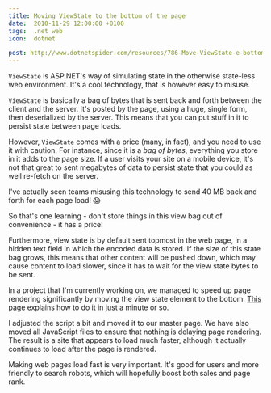 ```yaml
---
title: Moving ViewState to the bottom of the page
date:  2010-11-29 12:00:00 +0100
tags:  .net web
icon:  dotnet

post: http://www.dotnetspider.com/resources/786-Move-ViewState-e-bottom-e-page.aspx
---
```


`ViewState` is ASP.NET's way of simulating state in the otherwise state-less web
environment. It's a cool technology, that is however easy to misuse.

`ViewState` is basically a bag of bytes that is sent back and forth between the 
client and the server. It's posted by the page, using a huge, single form, then
deserialized by the server. This means that you can put stuff in it to persist
state between page loads.

However, `ViewState` comes with a price (many, in fact), and you need to use it
with caution. For instance, since it is a *bag of bytes*, everything you store
in it adds to the page size. If a user visits your site on a mobile device, it's
not that great to sent megabytes of data to persist state that you could as well
re-fetch on the server. 

I've actually seen teams misusing this technology to send 40 MB back and forth
for each page load! 😱

So that's one learning - don't store things in this view bag out of convenience -
it has a price!

Furthermore, view state is by default sent topmost in the web page, in a hidden
text field in which the encoded data is stored. If the size of this state bag
grows, this means that other content will be pushed down, which may cause content
to load slower, since it has to wait for the view state bytes to be sent. 

In a project that I'm currently working on, we managed to speed up page rendering
significantly by moving the view state element to the bottom. [This page]({{page.post}})
explains how to do it in just a minute or so.

I adjusted the script a bit and moved it to our master page. We have also moved
all JavaScript files to ensure that nothing is delaying page rendering. The result
is a site that appears to load much faster, although it actually continues to load
after the page is rendered. 

Making web pages load fast is very important. It's good for users and more 
friendly to search robots, which will hopefully boost both sales and page rank.